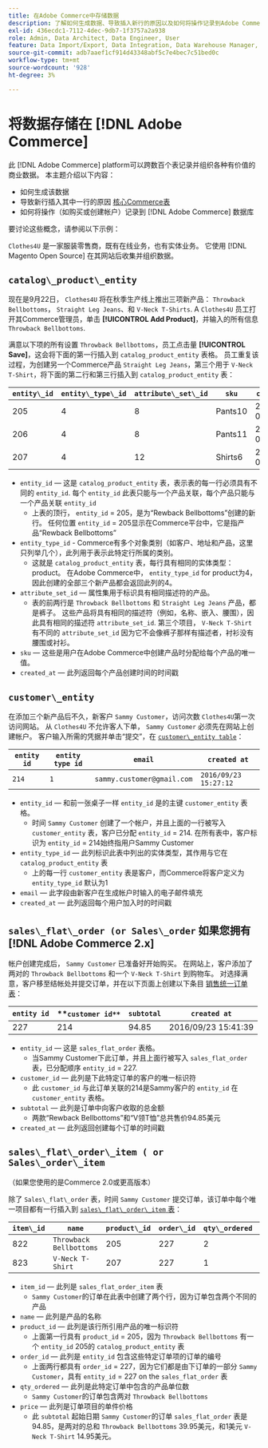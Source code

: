 ```yaml
---
title: 在Adobe Commerce中存储数据
description: 了解如何生成数据、导致插入新行的原因以及如何将操作记录到Adobe Commerce数据库中。
exl-id: 436ecdc1-7112-4dec-9db7-1f3757a2a938
role: Admin, Data Architect, Data Engineer, User
feature: Data Import/Export, Data Integration, Data Warehouse Manager, Commerce Tables
source-git-commit: adb7aaef1cf914d43348abf5c7e4bec7c51bed0c
workflow-type: tm+mt
source-wordcount: '928'
ht-degree: 3%

---
```


# 将数据存储在 [!DNL Adobe Commerce]

此 [!DNL Adobe Commerce] platform可以跨数百个表记录并组织各种有价值的商业数据。 本主题介绍以下内容：

* 如何生成该数据
* 导致新行插入其中一行的原因 [核心Commerce表](../data-warehouse-mgr/common-mage-tables.md)
* 如何将操作（如购买或创建帐户）记录到 [!DNL Adobe Commerce] 数据库

要讨论这些概念，请参阅以下示例：

`Clothes4U` 是一家服装零售商，既有在线业务，也有实体业务。 它使用 [!DNL Magento Open Source] 在其网站后收集并组织数据。

## `catalog\_product\_entity`

现在是9月22日， `Clothes4U` 将在秋季生产线上推出三项新产品： `Throwback Bellbottoms`， `Straight Leg Jeans`、和 `V-Neck T-Shirts`. A `Clothes4U` 员工打开其Commerce管理员，单击 **[!UICONTROL Add Product]**，并输入的所有信息 `Throwback Bellbottoms`.

满意以下项的所有设置 `Throwback Bellbottoms`，员工点击量 **[!UICONTROL Save]**，这会将下面的第一行插入到 `catalog_product_entity` 表格。 员工重复该过程，为创建另一个Commerce产品 `Straight Leg Jeans`，第三个用于 `V-Neck T-Shirt`，将下面的第二行和第三行插入到 `catalog_product_entity` 表：

| **`entity\_id`** | **`entity\_type\_id`** | **`attribute\_set\_id`** | **`sku`** | **`created\_at`** |
|---|---|---|---|---|
| 205 | 4 | 8 | Pants10 | 2016/09/22 09:15:43 |
| 206 | 4 | 8 | Pants11 | 2016/09/22 09:18:17 |
| 207 | 4 | 12 | Shirts6 | 2016/09/22 09:24:02 |

* `entity_id`  — 这是 `catalog_product_entity` 表，表示表的每一行必须具有不同的 `entity_id`. 每个 `entity_id` 此表只能与一个产品关联，每个产品只能与一个产品关联 `entity_id`
   * 上表的顶行， `entity_id` = 205，是为“Rewback Bellbottoms”创建的新行。 任何位置 `entity_id` = 205显示在Commerce平台中，它是指产品“Rewback Bellbottoms”
* `entity_type_id` - Commerce有多个对象类别（如客户、地址和产品，这里只列举几个），此列用于表示此特定行所属的类别。
   * 这就是 `catalog_product_entity` 表，每行具有相同的实体类型：product。 在Adobe Commerce中， `entity_type_id` for product为4，因此创建的全部三个新产品都会返回此列的4。
* `attribute_set_id`  — 属性集用于标识具有相同描述符的产品。
   * 表的前两行是 `Throwback Bellbottoms` 和 `Straight Leg Jeans` 产品，都是裤子。 这些产品将具有相同的描述符（例如，名称、嵌入、腰围），因此具有相同的描述符 `attribute_set_id`. 第三个项目， `V-Neck T-Shirt` 有不同的 `attribute_set_id` 因为它不会像裤子那样有描述者，衬衫没有腰围或衬衫。
* `sku`  — 这些是用户在Adobe Commerce中创建产品时分配给每个产品的唯一值。
* `created_at`  — 此列返回每个产品创建时间的时间戳

## `customer\_entity`

在添加三个新产品后不久，新客户 `Sammy Customer`，访问次数 `Clothes4U`第一次访问网站。 从 `Clothes4U` 不允许客人下单， `Sammy Customer` 必须先在网站上创建帐户。 客户输入所需的凭据并单击“提交”，在 [`customer\_entity table`](../data-warehouse-mgr/cust-ent-table.md)：

| **`entity id`** | **`entity type id`** | **`email`** | **`created at`** |
|---|---|---|---|
| `214` | `1` | `sammy.customer@gmail.com` | `2016/09/23 15:27:12` |

* `entity_id`  — 和前一张桌子一样 `entity_id` 是的主键 `customer_entity` 表格。
   * 时间 `Sammy Customer` 创建了一个帐户，并且上面的一行被写入 `customer_entity` 表，客户已分配 `entity_id` = 214. 在所有表中，客户标识为 `entity_id` = 214始终指用户Sammy Customer
* `entity_type_id`  — 此列标识此表中列出的实体类型，其作用与它在 `catalog_product_entity` 表
   * 上的每一行 `customer_entity` 表是客户，而Commerce将客户定义为 `entity_type_id` 默认为1
* `email`  — 此字段由新客户在生成帐户时输入的电子邮件填充
* `created_at`  — 此列返回每个用户加入时的时间戳

## `sales\_flat\_order (or Sales\_order` 如果您拥有 [!DNL Adobe Commerce 2.x]

帐户创建完成后， `Sammy Customer` 已准备好开始购买。 在网站上，客户添加了两对的 `Throwback Bellbottoms` 和一个 `V-Neck T-Shirt` 到购物车。 对选择满意，客户移至结帐处并提交订单，并在以下页面上创建以下条目 [销售统一订单表](../data-warehouse-mgr/sales-flat-order-table.md)：

| **`entity id`** | **`customer id**` | **`subtotal`** | **`created at`** |
|---|---|---|---|
| 227 | 214 | 94.85 | 2016/09/23 15:41:39 |

* `entity_id`  — 这是 `sales_flat_order` 表格。
   * 当Sammy Customer下此订单，并且上面行被写入 `sales_flat_order` 表，已分配顺序 `entity_id` = 227.
* `customer_id`  — 此列是下此特定订单的客户的唯一标识符
   * 此 `customer_id` 与此订单关联的214是Sammy客户的 `entity_id` 在 `customer_entity` 表格。
* `subtotal`  — 此列是订单中向客户收取的总金额
   * 两款“Rewback Bellbottoms”和“V领T恤”总共售价94.85美元
* `created_at`  — 此列返回创建每个订单的时间戳

## `sales\_flat\_order\_item ( or Sales\_order\_item`

（如果您使用的是Commerce 2.0或更高版本）

除了 `Sales\_flat\_order` 表，时间 `Sammy Customer` 提交订单，该订单中每个唯一项目都有一行插入到 [`sales\_flat\_order\_item` 表](../data-warehouse-mgr/sales-flat-order-item-table.md)：

| **`item\_id`** | **`name`** | **`product\_id`** | **`order\_id`** | **`qty\_ordered`** | **`price`** |
|---|---|---|---|---|---|
| 822 | `Throwback Bellbottoms` | 205 | 227 | 2 | 39.95 |
| 823 | `V-Neck T-Shirt` | 207 | 227 | 1 | 14.95 |

* `item_id`  — 此列是 `sales_flat_order_item` 表
   * `Sammy Customer`的订单在此表中创建了两个行，因为订单包含两个不同的产品
* `name`  — 此列是产品的名称
* `product_id`  — 此列是该行所引用产品的唯一标识符
   * 上面第一行具有 `product_id` = 205，因为 `Throwback Bellbottoms` 有一个 `entity_id` 205的 `catalog_product_entity` 表
* `order_id`  — 此列是 `entity_id` 包含这些特定订单项的订单的编号
   * 上面两行都具有 `order_id` = 227，因为它们都是由下订单的一部分 `Sammy Customer`，具有 `entity_id` = 227 on the `sales_flat_order` 表
* `qty_ordered`  — 此列是此特定订单中包含的产品单位数
   * `Sammy Customer`的订单包含两对 `Throwback Bellbottoms`
* `price`  — 此列是订单项目的单件价格
   * 此 `subtotal` 起始日期 `Sammy Customer`的订单 `sales_flat_order` 表是94.85，是两对的总和 `Throwback Bellbottoms` 39.95美元，和1美元 `V-Neck T-Shirt` 14.95美元。
